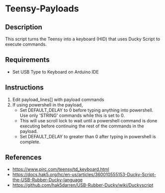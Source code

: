 # Teensy-Payloads
## Description
This script turns the Teensy into a keyboard (HID) that uses Ducky Script to execute commands.
## Requirements
- Set USB Type to Keyboard on Arduino IDE
## Instructions
1. Edit payload_lines[] with payload commands
2. If using powershell in the payload,
    - Set DEFAULT_DELAY to 0 before typing anything into powershell. Use only 'STRING' commands while this is set to 0.
    - This will use scroll lock to wait until a powershell command is done executing before continuing the rest of the commands in the payload.
    - Set DEFAULT_DELAY to greater than 0 after typing in powershell is complete.
## References
- https://www.pjrc.com/teensy/td_keyboard.html
- https://docs.hak5.org/hc/en-us/articles/360010555153-Ducky-Script-the-USB-Rubber-Ducky-language
- https://github.com/hak5darren/USB-Rubber-Ducky/wiki/Duckyscript
